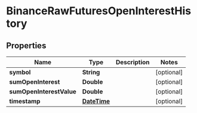 # BinanceRawFuturesOpenInterestHistory

## Properties
Name | Type | Description | Notes
------------ | ------------- | ------------- | -------------
**symbol** | **String** |  |  [optional]
**sumOpenInterest** | **Double** |  |  [optional]
**sumOpenInterestValue** | **Double** |  |  [optional]
**timestamp** | [**DateTime**](DateTime.md) |  |  [optional]
